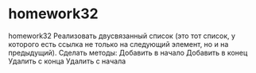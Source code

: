 # homework32
homework32
Реализовать двусвязанный список (это тот список, у которого есть ссылка не только на следующий элемент, но и на предыдущий).
Сделать методы:
Добавить в начало
Добавить в конец
Удалить с конца
Удалить с начала
